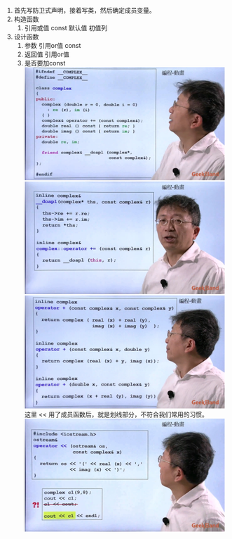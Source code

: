 1. 首先写防卫式声明，接着写类，然后确定成员变量。
2. 构造函数
    1. 引用或值 const 默认值 初值列
3. 设计函数
   1. 参数 引用or值 const
   2. 返回值 引用or值
   3. 是否要加const
![](attachments/6.1.1复习Complex类的实现过程.jpg)
![](attachments/6.1.2复习Complex类的实现过程.jpg)
![](attachments/6.1.3复习Complex类的实现过程.jpg)
这里 << 用了成员函数后，就是划线部分，不符合我们常用的习惯。
![](attachments/6.1.4复习Complex类的实现过程.jpg)

